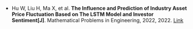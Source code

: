 * Hu W, Liu H, Ma X, et al. <b>The Influence and Prediction of Industry Asset Price Fluctuation Based on The LSTM Model and Investor Sentiment[J]</b>. Mathematical Problems in Engineering, 2022, 2022. [Link](https://www.hindawi.com/journals/mpe/2022/1113023/)
